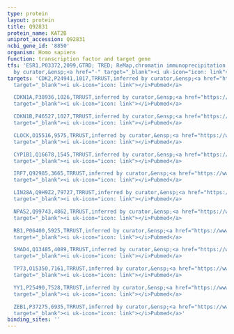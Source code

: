 ```yaml
---
type: protein
layout: protein
title: Q92831
protein_name: KAT2B
uniprot_accession: Q92831
ncbi_gene_id: '8850'
organism: Homo sapiens
function: transcription factor and target gene
tfs: 'ESR1,P03372,2099,GTRD; TRED; ReMap,chromatin immunoprecipitation assay; inferred
  by curator,&ensp;<a href="-" target="_blank"><i uk-icon="icon: link"></i>Pubmed</a>'
targets: 'CDK2,P24941,1017,TRRUST,inferred by curator,&ensp;<a href="https://www.ncbi.nlm.nih.gov/pubmed/?term=19525977%5Buid%5D"
  target="_blank"><i uk-icon="icon: link"></i>Pubmed</a>

  CDKN1A,P38936,1026,TRRUST,inferred by curator,&ensp;<a href="https://www.ncbi.nlm.nih.gov/pubmed/?term=19525977%5Buid%5D"
  target="_blank"><i uk-icon="icon: link"></i>Pubmed</a>

  CDKN1B,P46527,1027,TRRUST,inferred by curator,&ensp;<a href="https://www.ncbi.nlm.nih.gov/pubmed/?term=19525977%5Buid%5D"
  target="_blank"><i uk-icon="icon: link"></i>Pubmed</a>

  CLOCK,O15516,9575,TRRUST,inferred by curator,&ensp;<a href="https://www.ncbi.nlm.nih.gov/pubmed/?term=14645221%5Buid%5D"
  target="_blank"><i uk-icon="icon: link"></i>Pubmed</a>

  CYP1B1,Q16678,1545,TRRUST,inferred by curator,&ensp;<a href="https://www.ncbi.nlm.nih.gov/pubmed/?term=20631054%5Buid%5D"
  target="_blank"><i uk-icon="icon: link"></i>Pubmed</a>

  IRF7,Q92985,3665,TRRUST,inferred by curator,&ensp;<a href="https://www.ncbi.nlm.nih.gov/pubmed/?term=12374802%5Buid%5D"
  target="_blank"><i uk-icon="icon: link"></i>Pubmed</a>

  LIN28A,Q9H9Z2,79727,TRRUST,inferred by curator,&ensp;<a href="https://www.ncbi.nlm.nih.gov/pubmed/?term=24631505%5Buid%5D"
  target="_blank"><i uk-icon="icon: link"></i>Pubmed</a>

  NPAS2,Q99743,4862,TRRUST,inferred by curator,&ensp;<a href="https://www.ncbi.nlm.nih.gov/pubmed/?term=14645221%5Buid%5D"
  target="_blank"><i uk-icon="icon: link"></i>Pubmed</a>

  RB1,P06400,5925,TRRUST,inferred by curator,&ensp;<a href="https://www.ncbi.nlm.nih.gov/pubmed/?term=19525977%5Buid%5D"
  target="_blank"><i uk-icon="icon: link"></i>Pubmed</a>

  SMAD4,Q13485,4089,TRRUST,inferred by curator,&ensp;<a href="https://www.ncbi.nlm.nih.gov/pubmed/?term=19525977%5Buid%5D"
  target="_blank"><i uk-icon="icon: link"></i>Pubmed</a>

  TP73,O15350,7161,TRRUST,inferred by curator,&ensp;<a href="https://www.ncbi.nlm.nih.gov/pubmed/?term=19188449%5Buid%5D"
  target="_blank"><i uk-icon="icon: link"></i>Pubmed</a>

  YY1,P25490,7528,TRRUST,inferred by curator,&ensp;<a href="https://www.ncbi.nlm.nih.gov/pubmed/?term=11486036%5Buid%5D"
  target="_blank"><i uk-icon="icon: link"></i>Pubmed</a>

  ZEB1,P37275,6935,TRRUST,inferred by curator,&ensp;<a href="https://www.ncbi.nlm.nih.gov/pubmed/?term=22384255%5Buid%5D"
  target="_blank"><i uk-icon="icon: link"></i>Pubmed</a>'
binding_sites: ''
---
```

